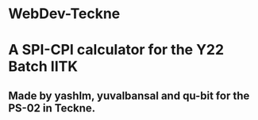 # WebDev-Teckne
<h1>A SPI-CPI calculator for the Y22 Batch IITK</h1>
<h2>Made by yashlm, yuvalbansal and qu-bit for the PS-02 in Teckne.<h2>
